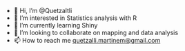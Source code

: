 - 👋 Hi, I’m @Quetzaltli
- 👀 I’m interested in Statistics analysis with R
- 🌱 I’m currently learning Shiny
- 💞️ I’m looking to collaborate on mapping and data analysis
- 📫 How to reach me quetzalli.martinem@gmail.com

<!---
Quetzaltli/Quetzaltli is a ✨ special ✨ repository because its `README.md` (this file) appears on your GitHub profile.
You can click the Preview link to take a look at your changes.
--->
